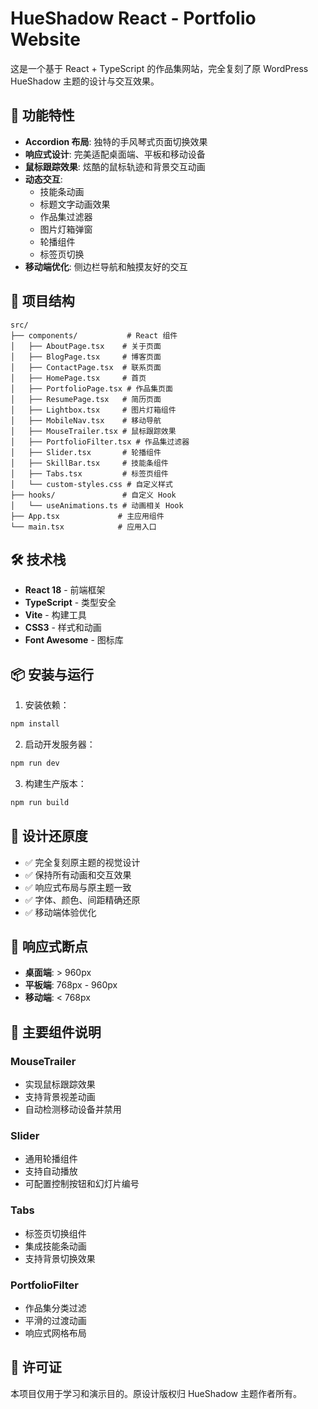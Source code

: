 # HueShadow React - Portfolio Website

这是一个基于 React + TypeScript 的作品集网站，完全复刻了原 WordPress HueShadow 主题的设计与交互效果。

## 🚀 功能特性

- **Accordion 布局**: 独特的手风琴式页面切换效果
- **响应式设计**: 完美适配桌面端、平板和移动设备
- **鼠标跟踪效果**: 炫酷的鼠标轨迹和背景交互动画
- **动态交互**: 
  - 技能条动画
  - 标题文字动画效果
  - 作品集过滤器
  - 图片灯箱弹窗
  - 轮播组件
  - 标签页切换
- **移动端优化**: 侧边栏导航和触摸友好的交互

## 📁 项目结构

```
src/
├── components/           # React 组件
│   ├── AboutPage.tsx    # 关于页面
│   ├── BlogPage.tsx     # 博客页面
│   ├── ContactPage.tsx  # 联系页面
│   ├── HomePage.tsx     # 首页
│   ├── PortfolioPage.tsx # 作品集页面
│   ├── ResumePage.tsx   # 简历页面
│   ├── Lightbox.tsx     # 图片灯箱组件
│   ├── MobileNav.tsx    # 移动导航
│   ├── MouseTrailer.tsx # 鼠标跟踪效果
│   ├── PortfolioFilter.tsx # 作品集过滤器
│   ├── Slider.tsx       # 轮播组件
│   ├── SkillBar.tsx     # 技能条组件
│   ├── Tabs.tsx         # 标签页组件
│   └── custom-styles.css # 自定义样式
├── hooks/               # 自定义 Hook
│   └── useAnimations.ts # 动画相关 Hook
├── App.tsx             # 主应用组件
└── main.tsx            # 应用入口
```

## 🛠️ 技术栈

- **React 18** - 前端框架
- **TypeScript** - 类型安全
- **Vite** - 构建工具
- **CSS3** - 样式和动画
- **Font Awesome** - 图标库

## 📦 安装与运行

1. 安装依赖：
```bash
npm install
```

2. 启动开发服务器：
```bash
npm run dev
```

3. 构建生产版本：
```bash
npm run build
```

## 🎨 设计还原度

- ✅ 完全复刻原主题的视觉设计
- ✅ 保持所有动画和交互效果
- ✅ 响应式布局与原主题一致
- ✅ 字体、颜色、间距精确还原
- ✅ 移动端体验优化

## 📱 响应式断点

- **桌面端**: > 960px
- **平板端**: 768px - 960px  
- **移动端**: < 768px

## 🌟 主要组件说明

### MouseTrailer
- 实现鼠标跟踪效果
- 支持背景视差动画
- 自动检测移动设备并禁用

### Slider
- 通用轮播组件
- 支持自动播放
- 可配置控制按钮和幻灯片编号

### Tabs
- 标签页切换组件  
- 集成技能条动画
- 支持背景切换效果

### PortfolioFilter
- 作品集分类过滤
- 平滑的过渡动画
- 响应式网格布局

## 📄 许可证

本项目仅用于学习和演示目的。原设计版权归 HueShadow 主题作者所有。